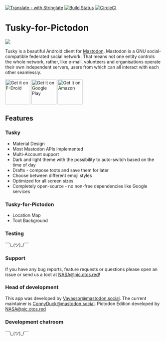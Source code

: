 [![Translate - with Stringlate](https://img.shields.io/badge/translate%20with-stringlate-green.svg)](https://lonamiwebs.github.io/stringlate/translate?git=https%3A%2F%2Fgithub.com%2Ftuskyapp%2FTusky) [![Build Status](https://app.bitrise.io/app/55b2f0c77c4bba74/status.svg?token=elUl9fieM5K34iLRL0rpoA&branch=master)](https://app.bitrise.io/app/55b2f0c77c4bba74) [![CircleCI](https://circleci.com/gh/tuskyapp/Tusky.svg?style=svg)](https://circleci.com/gh/tuskyapp/Tusky)
# Tusky-for-Pictodon

![](/fastlane/metadata/android/en-US/images/icon.png)

Tusky is a beautiful Android client for [Mastodon](https://github.com/tootsuite/mastodon). Mastodon is a GNU social-compatible federated social network. That means not one entity controls the whole network, rather, like e-mail, volunteers and organisations operate their own independent servers, users from which can all interact with each other seamlessly.

[<img src="/assets/fdroid_badge.png" alt="Get it on F-Droid" height="80" />](https://f-droid.org/repository/browse/?fdid=com.keylesspalace.tusky)
[<img src="https://play.google.com/intl/en_us/badges/images/generic/en_badge_web_generic.png" alt="Get it on Google Play" height="80" />](https://play.google.com/store/apps/details?id=com.keylesspalace.tusky&utm_source=github&pcampaignid=MKT-Other-global-all-co-prtnr-py-PartBadge-Mar2515-1)
[<img src="/assets/amazon_badge.png" alt="Get it on Amazon" height="80" />](https://www.amazon.com/dp/B077ZWWX9T)

## Features

### Tusky

- Material Design
- Most Mastodon APIs implemented
- Multi-Account support
- Dark and light theme with the possibility to auto-switch based on the time of day
- Drafts - compose toots and save them for later
- Choose between different emoji styles 
- Optimized for all screen sizes
- Completely open-source - no non-free dependencies like Google services

### Tusky-for-Pictodon

- Location Map
- Toot Background

### Testing

￣\\\_(ツ)_/￣

### Support

If you have any bug reports, feature requests or questions please open an issue or send us a toot at [NASA@pic.otos.red](https://pic.otos.red/@NASA)!

### Head of development

This app was developed by [Vavassor@mastodon.social](https://mastodon.social/users/Vavassor).
The current maintainer is [ConnyDuck@mastodon.social](https://mastodon.social/users/ConnyDuck).
Pictodon Edition developed by [NASA@pic.otos.red](https://pic.otos.red/@NASA)

### Development chatroom
￣\\\_(ツ)_/￣
